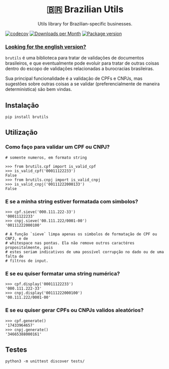 <div align="center">
<h1>🇧🇷 Brazilian Utils</h1>

<p>Utils library for Brazilian-specific businesses.</p>
</div>

[![codecov](https://codecov.io/gh/brazilian-utils/brutils-python/branch/main/graph/badge.svg?token=5KNECS8JYF)](https://codecov.io/gh/brazilian-utils/brutils-python)
[![Downloads per Month](https://shields.io/pypi/dm/brutils)](https://pypi.org/project/brutils/)
[![Package version](https://shields.io/pypi/v/brutils)](https://pypi.org/project/brutils/)

### [Looking for the english version?](README.md)

`brutils` é uma biblioteca para tratar de validações de documentos brasileiros,
e que eventualmente pode evoluir para tratar de outras coisas dentro do escopo
de validações relacionadas a burocracias brasileiras.

Sua principal funcionalidade é a validação de CPFs e CNPJs, mas sugestões sobre
outras coisas a se validar (preferencialmente de maneira determinística) são bem
vindas.


## Instalação

```
pip install brutils
```


## Utilização

### Como faço para validar um CPF ou CNPJ?
```
# somente numeros, em formato string

>>> from brutils.cpf import is_valid_cpf
>>> is_valid_cpf('00011122233')
False
>>> from brutils.cnpj import is_valid_cnpj
>>> is_valid_cnpj('00111222000133')
False
```

### E se a minha string estiver formatada com simbolos?
```
>>> cpf.sieve('000.111.222-33')
'00011122233'
>>> cnpj.sieve('00.111.222/0001-00')
'00111222000100'

# A função `sieve` limpa apenas os simbolos de formatação de CPF ou CNPJ, e de
# whitespace nas pontas. Ela não remove outros caractéres propositalmente, pois
# estes seriam indicativos de uma possível corrupção no dado ou de uma falta de
# filtros de input.
```

### E se eu quiser formatar uma string numérica?
```
>>> cpf.display('00011122233')
'000.111.222-33'
>>> cnpj.display('00111222000100')
'00.111.222/0001-00'
```

### E se eu quiser gerar CPFs ou CNPJs validos aleatórios?
```
>>> cpf.generate()
'17433964657'
>>> cnpj.generate()
'34665388000161'
```


## Testes

```
python3 -m unittest discover tests/
```
